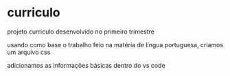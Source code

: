 # curriculo

projeto curriculo desenvolvido no primeiro trimestre

usando como base o trabalho feio na matéria de língua portuguesa, criamos um arquivo css

adicionamos as informações básicas dentro do vs code